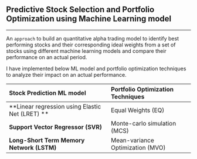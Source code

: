 ## Predictive Stock Selection and Portfolio Optimization using Machine Learning model

---
An `approach` to build an quantitative alpha trading model to identify best performing stocks and their corresponding
ideal weights from a set of stocks using different machine
learning models and compare their performance on an actual period.

I have implemented below ML model and portfolio optimization techniques to analyze their impact on an actual
performance.

| Stock Prediction ML model                       | Portfolio Optimization Techniques |
|:------------------------------------------------|:----------------------------------|
| **Linear regression using Elastic Net (LRET) ** | Equal Weights (EQ)                |
| **Support Vector Regressor (SVR)**              | Monte-carlo simulation (MCS)      |
| **Long-Short Term Memory Network (LSTM)**       | Mean-variance Optimization (MVO)  |


